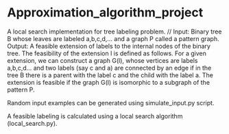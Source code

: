 # Approximation_algorithm_project
A local search implementation for tree labeling problem. //
Input: Binary tree B whose leaves are labeled a,b,c,d,... and a graph P called a pattern graph.
Output: A feasible extension of labels to the internal nodes of the binary tree. The feasibility of the extension l is defined as follows. For a given extension, we can construct a graph G(l), whose vertices are labels a,b,c,d… and two labels (say c and a) are connected by an edge if in the tree B there is a parent with the label c and the child with the label a. The extension is feasible if the graph G(l) is isomorphic to a subgraph of the pattern P.

Random input examples can be generated using simulate_input.py script. 

A feasible labeling is calculated using a local search algorithm (local_search.py).
